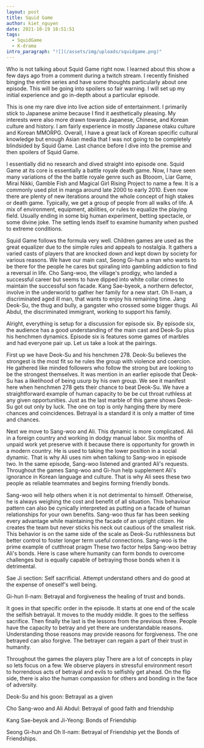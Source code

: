 ```yaml
---
layout: post
title: Squid Game
author: kiet_nguyen
date: 2021-10-19 16:51:51
tags:
  - SquidGame
  - K-drama
intro_paragraph: "![](/assets/img/uploads/squidgame.png)"
---
```

Who is not talking about Squid Game right now. I learned about this show a few days ago from a comment during a twitch stream. I recently finished binging the entire series and have some thoughts particularly about one episode. This will be going into spoilers so fair warning. I will set up my initial experience and go in-depth about a particular episode. 

This is one my rare dive into live action side of entertainment. I primarily stick to Japanese anime because I find it aesthetically pleasing. My interests were also more drawn towards Japanese, Chinese, and Korean culture and history. I am fairly experience in mostly Japanese otaku culture and Korean MMORPG. Overall, I have a great lack of Korean specific cultural knowledge but enough Asian media that I was not going to be completely blindsided by Squid Game. Last chance before I dive into the premise and then spoilers of Squid Game.

I essentially did no research and dived straight into episode one. Squid Game at its core is essentially a battle royale death game. Now, I have seen many variations of the the battle royale genre such as Btooom, Liar Game, Mirai Nikki, Gamble Fish and Magical Girl Rising Project to name a few. It is a commonly used plot in manga around late 2000 to early 2010. Even now there are plenty of new iterations around the whole concept of high stakes or death game. Typically, we get a group of people from all walks of life. A mix of environment, equipment, abilities, or rules to equalize the playing field. Usually ending in some big human experiment, betting spectacle, or some divine joke. The setting lends itself to examine humanity when pushed to extreme conditions. 

Squid Game follows the formula very well. Children games are used as the great equalizer due to the simple rules and appeals to nostalgia. It gathers a varied casts of players that are knocked down and kept down by society for various reasons. We have our main cast, Seong Gi-hun a man who wants to be there for the people he cares but spiraling into gambling addiction to find a reversal in life. Cho Sang-woo, the village's prodigy, who landed a successful career but seems to have dipped into white collar crimes to maintain the successful son facade. Kang Sae-byeok, a northern defector, involve in the underworld to gather her family for a new start. Oh Il-nam, a discriminated aged ill man, that wants to enjoy his remaining time. Jang Deok-Su, the thug and bully, a gangster who crossed some bigger thugs. Ali Abdul, the discriminated immigrant, working to support his family.  

Alright, everything is setup for a discussion for episode six. By episode six, the audience has a good understanding of the main cast and Deok-Su plus his henchmen dynamics. Episode six is features some games of marbles and had everyone pair up. Let us take a look at the pairings.

First up we have Deok-Su and his henchmen 278. Deok-Su believes the strongest is the most fit so he rules the group with violence and coercion. He gathered like minded followers who follow the strong but are looking to be the strongest themselves. It was mention in an earlier episode that Deok-Su has a likelihood of being usurp by his own group. We see it manifest here when henchmen 278 gets their chance to beat Deok-Su. We have a straightforward example of human capacity to be be cut throat ruthless at any given opportunities. Just as the last marble of this game shows Deok-Su got out only by luck. The one on top is only hanging there by mere chances and coincidences. Betrayal is a standard it is only a matter of time and chances.

Next we move to Sang-woo and Ali. This dynamic is more complicated. Ali in a foreign country and working in dodgy manual labor. Six months of unpaid work yet preserve with it because there is opportunity for growth in a modern country. He is used to taking the lower position in a social dynamic. That is why Ali uses nim when talking to Sang-woo in episode two. In the same episode, Sang-woo listened and granted Ali's requests. Throughout the games Sang-woo and Gi-hun help supplement Ali's ignorance in Korean language and culture. That is why Ali sees these two people as reliable teammates and begins forming friendly bonds. 

Sang-woo will help others when it is not detrimental to himself. Otherwise, he is always weighing the cost and benefit of all situation. This behaviour pattern can also be cynically interpreted as putting on a facade of human relationships for your own benefits. Sang-woo thus far has been seeking every advantage while maintaining the facade of an upright citizen. He creates the team but never sticks his neck out cautious of the smallest risk. This behavior is on the same side of the scale as Deok-Su ruthlessness but better control to foster longer term useful connections. Sang-woo is the prime example of cutthroat pragm These two factor helps Sang-woo betray Ali's bonds. Here is case where humanity can form bonds to overcome challenges but is equally capable of betraying those bonds when it is detrimental.

Sae Ji section: Self sacrificial. Attempt understand others and do good at the expense of oneself's well being.

Gi-hun Il-nam: Betrayal and forgiveness the healing of trust and bonds.

It goes in that specific order in the episode. It starts at one end of the scale the selfish betrayal. It moves to the muddy middle. It goes to the selfless sacrifice. Then finally the last is the lessons from the previous three. People have the capacity to betray and yet there are understandable reasons. Understanding those reasons may provide reasons for forgiveness. The one betrayed can also forgive. The betrayer can regain a part of their trust in humanity.

Throughout the games the players play There are a lot of concepts in play so lets focus on a few. We observe players in stressful environment resort to horrendous acts of betrayal and evils to selfishly get ahead. On the flip side, there is also the human compassion for others and bonding in the face of adversity.

Deok-Su and his goon: Betrayal as a given

Cho Sang-woo and Ali Abdul: Betrayal of good faith and friendship

Kang Sae-beyok and Ji-Yeong: Bonds of Friendship

Seong Gi-hun and Oh Il-nam: Betrayal of Friendship yet the Bonds of Friendships.